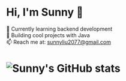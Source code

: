 # Hi, I'm Sunny 👋

🌱 Currently learning backend development  
🚀 Building cool projects with Java  
📫 Reach me at: sunnyliu2077@gmail.com  

# ![Sunny's GitHub stats](https://github-readme-stats.vercel.app/api?username=sunnyliu&show_icons=true&theme=radical)

<!--
**LiuWillow2/LiuWillow2** is a ✨ _special_ ✨ repository because its `README.md` (this file) appears on your GitHub profile.

Here are some ideas to get you started:

- 🔭 I’m currently working on ...
- 🌱 I’m currently learning ...
- 👯 I’m looking to collaborate on ...
- 🤔 I’m looking for help with ...
- 💬 Ask me about ...
- 📫 How to reach me: ...
- 😄 Pronouns: ...
- ⚡ Fun fact: ...
-->
